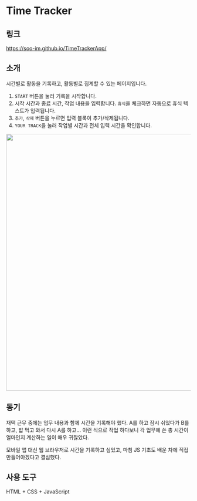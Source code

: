 # Time Tracker
## 링크
https://soo-im.github.io/TimeTrackerApp/

## 소개
시간별로 활동을 기록하고, 활동별로 집계할 수 있는 페이지입니다.

1. `START` 버튼을 눌러 기록을 시작합니다. 
2. 시작 시간과 종료 시간, 작업 내용을 입력합니다. `휴식`을 체크하면 자동으로 휴식 텍스트가 입력됩니다.
3. `추가`, `삭제` 버튼을 누르면 입력 블록이 추가/삭제됩니다.
4. `YOUR TRACK`을 눌러 작업별 시간과 전체 입력 시간을 확인합니다.
<img src = "https://user-images.githubusercontent.com/40853572/153449045-9bf96a77-bec4-473f-ba02-85cc5558c4af.gif" width=700>

## 동기
재택 근무 중에는 업무 내용과 함께 시간을 기록해야 했다. A를 하고 잠시 쉬었다가 B를 하고, 밥 먹고 와서 다시 A를 하고... 이런 식으로 작업 하다보니 각 업무에 쓴 총 시간이 얼마인지 계산하는 일이 매우 귀찮았다.

모바일 앱 대신 웹 브라우저로 시간을 기록하고 싶었고, 마침 JS 기초도 배운 차에 직접 만들어야겠다고 결심했다.

## 사용 도구
HTML + CSS + JavaScript
